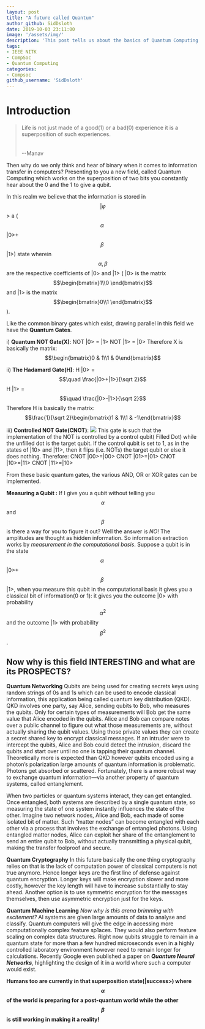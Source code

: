 ```yaml
---
layout: post
title: "A future called Quantum"
author_github: SidDsloth
date: 2019-10-03 23:11:00
image: '/assets/img/'
description: 'This post tells us about the basics of Quantum Computing and its impact on various fields.'
tags:
- IEEE NITK
- CompSoc
- Quantum Computing
categories:
- Compsoc
github_username: 'SidDsloth'
---
```

# Introduction
>Life is not just made of a good(1) or a bad(0) experience it is a superposition of such experiences.$$\qquad\qquad\qquad\qquad\qquad\qquad\qquad\qquad\qquad\qquad$$ --Manav

Then why do we only think and hear of binary when it comes to information transfer in computers? Presenting to you a new field, called Quantum Computing which works on the superposition of two bits you constantly hear about the 0 and the 1 to give a qubit. 

In this realm we believe that the information is stored in $$|\varphi$$> a ($$\alpha\;$$|0>+$$\beta\;$$|1>) state wherein $$\alpha ,\beta$$ are the respective coefficients of |0> and |1> ( |0> is the matrix $$\begin{bmatrix}1\\0 \end{bmatrix}$$ and |1> is the matrix $$\begin{bmatrix}0\\1 \end{bmatrix}$$).

Like the common binary gates which exist, drawing parallel in this field we have the **Quantum Gates**.

i) **Quantum NOT Gate(X)**:
NOT |0> = |1> 
NOT |1> = |0>
Therefore X is basically the matrix: $$\begin{bmatrix}0 & 1\\1 & 0\end{bmatrix}$$

ii) **The Hadamard Gate(H)**:
H |0> =$$\quad \frac{|0>+|1>}{\sqrt 2}$$
H |1> =$$\quad \frac{|0>-|1>}{\sqrt 2}$$
Therefore H is basically the matrix: $$\frac{1}{\sqrt 2}\begin{bmatrix}1 & 1\\1 & -1\end{bmatrix}$$ 

iii) **Controlled NOT Gate(CNOT)**:
  ![](https://quantum.country/assets/cnot-1x.png)
This gate is such that the implementation of the NOT is controlled by a control qubit( Filled Dot) while the unfilled dot is the target qubit. If the control qubit is set to 1, as in the states of |10> and |11>, then it flips (i.e. NOTs) the target qubit or else it does nothing.
Therefore: 
CNOT |00>=|00>
CNOT |01>=|01>
CNOT |10>=|11>
CNOT |11>=|10>

From these basic quantum gates, the various AND, OR or XOR gates can be implemented.

**Measuring a Qubit :**   If I give you a qubit without telling you $$\alpha$$ and $$\beta$$ is there a way for you to figure it out? Well the answer is *NO*!
The amplitudes are thought as hidden information. So information extraction works by *measurement in the computational basis*. Suppose a qubit is in the state $$\alpha\;$$|0>+$$\beta\;$$|1>, when you measure this qubit in the computational basis it gives you a classical bit of information(0 or 1): it gives you the outcome |0> with probability $$\alpha^2$$ and the outcome |1> with probability $$\beta^2$$.

## Now why is this field INTERESTING and what are its PROSPECTS?

**Quantum Networking**
Qubits are being used for creating secrets keys using random strings of 0s and 1s which can be used to encode classical information, this application being called quantum key distribution (QKD).
QKD involves one party, say Alice, sending qubits to Bob, who measures the qubits. Only for certain types of measurements will Bob get the same value that Alice encoded in the qubits. Alice and Bob can compare notes over a public channel to figure out what those measurements are, without actually sharing the qubit values. Using those private values they can create a secret shared key to encrypt classical messages. If an intruder were to intercept the qubits, Alice and Bob could detect the intrusion, discard the qubits and start over until no one is tapping their quantum channel.
Theoretically more is expected than QKD however qubits encoded using a photon’s polarization large amounts of quantum information is problematic. Photons get absorbed or scattered. Fortunately, there is a more robust way to exchange quantum information—via another property of quantum systems, called entanglement.

When two particles or quantum systems interact, they can get entangled. Once entangled, both systems are described by a single quantum state, so measuring the state of one system instantly influences the state of the other. Imagine two network nodes, Alice and Bob, each made of some isolated bit of matter. Such “matter nodes” can become entangled with each other via a process that involves the exchange of entangled photons. Using entangled matter nodes, Alice can exploit her share of the entanglement to send an entire qubit to Bob, without actually transmitting a physical qubit, making the transfer foolproof and secure. 

**Quantum Cryptography**
In this future basically the one thing cryptography relies on that is the lack of computation power of classical computers is not true anymore. Hence longer keys are the first line of defense against quantum encryption. Longer keys will make encryption slower and more costly, however the key length will have to increase substantially to stay ahead. Another option is to use symmetric encryption for the messages themselves, then use asymmetric encryption just for the keys. 

**Quantum Machine Learning**
*Now why is this arena brimming with excitement?*
AI systems are given large amounts of data to analyse and classify. Quantum computers will give the edge in accessing more computationally complex feature sp1aces. They would also perform feature scaling on complex data structures. 
Right now qubits struggle to remain in a quantum state for more than a few hundred microseconds even in a highly controlled laboratory environment however need to remain longer for calculations.
Recently Google even published a paper on ***Quantum Neural Networks***, highlighting the design of it in a world where such a computer would exist.

**Humans too are currently in that superposition state(|success>) where $$\alpha$$ of the world is preparing for a post-quantum world while the other $$\beta$$ is still working in making it a reality!**
